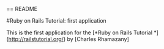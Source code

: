 == README

#Ruby on Rails Tutorial: first application

This is the first application for the [*Ruby on Rails Tutorial *] (http://railstutorial.org/) by [Charles Rhamazany]
